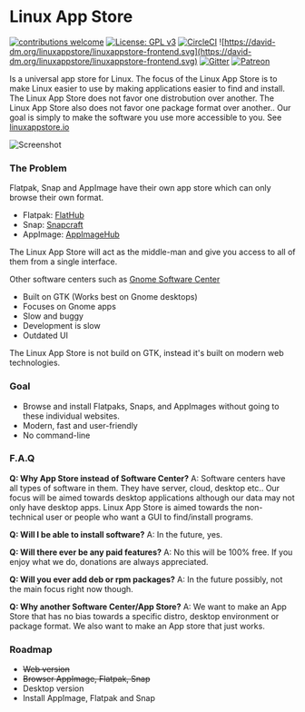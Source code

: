 # Linux App Store
[![contributions welcome](https://img.shields.io/badge/contributions-welcome-brightgreen.svg?style=flat)](https://github.com/linuxappstore/linuxappstore-frontend/issues) [![License: GPL v3](https://img.shields.io/badge/License-GPLv3-blue.svg)](https://www.gnu.org/licenses/gpl-3.0) [![CircleCI](https://circleci.com/gh/linuxappstore/linuxappstore.svg?style=svg)](https://circleci.com/gh/linuxappstore/linuxappstore) ![https://david-dm.org/linuxappstore/linuxappstore-frontend.svg](https://david-dm.org/linuxappstore/linuxappstore-frontend.svg)  [![Gitter](https://img.shields.io/gitter/room/linuxappstore-contributors/linuxappstore.svg)](https://gitter.im/LinuxAppStore/community)
[![Patreon](https://camo.githubusercontent.com/6446a7907a4d4f8de024ec85750feb07d7914658/68747470733a2f2f696d672e736869656c64732e696f2f62616467652f70617472656f6e2d646f6e6174652d79656c6c6f772e737667)](https://www.patreon.com/linuxappstore)

Is a universal app store for Linux. The focus of the Linux App Store is to make Linux easier to use by making applications easier to find and install. The Linux App Store does not favor one distrobution over another. The Linux App Store also does not favor one package format over another.. Our goal is simply to make the software you use more accessible to you. See [linuxappstore.io](https://linuxappstore.io/)

![Screenshot](https://i.imgur.com/Z3Lmpq3.png)

### The Problem
Flatpak, Snap and AppImage have their own app store which can only browse their own format.
* Flatpak: [FlatHub](https://flathub.org/home)
* Snap: [Snapcraft](https://snapcraft.io/store)
* AppImage: [AppImageHub](https://appimage.github.io/apps/)

The Linux App Store will act as the middle-man and give you access to all of them from a single interface.

Other software centers such as [Gnome Software Center](https://wiki.gnome.org/Apps/Software)
* Built on GTK (Works best on Gnome desktops)
* Focuses on Gnome apps
* Slow and buggy
* Development is slow
* Outdated UI

The Linux App Store is not build on GTK, instead it's built on modern web technologies.

### Goal
* Browse and install Flatpaks, Snaps, and AppImages without going to these individual websites. 
* Modern, fast and user-friendly
* No command-line

### F.A.Q
**Q: Why App Store instead of Software Center?**
A: Software centers have all types of software in them. They have server, cloud, desktop etc.. Our focus will be aimed towards desktop applications although our data may not only have desktop apps. Linux App Store is aimed towards the non-technical user or people who want a GUI to find/install programs.

**Q: Will I be able to install software?**
A: In the future, yes.

**Q: Will there ever be any paid features?**
A: No this will be 100% free. If you enjoy what we do, donations are always appreciated.

**Q: Will you ever add deb or rpm packages?**
A: In the future possibly, not the main focus right now though.

**Q: Why another Software Center/App Store?**
A: We want to make an App Store that has no bias towards a specific distro, desktop environment or package format. We also want to make an App store that just works.

### Roadmap
* ~~Web version~~
* ~~Browser AppImage, Flatpak, Snap~~
* Desktop version
* Install AppImage, Flatpak and Snap